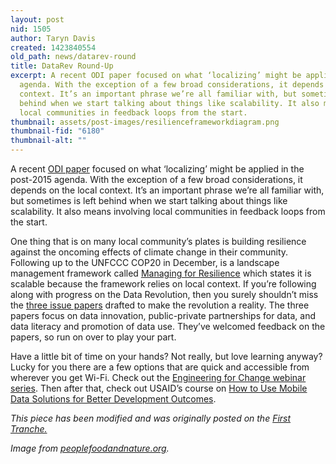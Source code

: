 ```yaml
---
layout: post
nid: 1505
author: Taryn Davis
created: 1423840554
old_path: news/datarev-round
title: DataRev Round-Up
excerpt: A recent ODI paper focused on what ‘localizing’ might be applied in the post-2015
  agenda. With the exception of a few broad considerations, it depends on the local
  context. It’s an important phrase we’re all familiar with, but sometimes is left
  behind when we start talking about things like scalability. It also means involving
  local communities in feedback loops from the start.
thumbnail: assets/post-images/resilienceframeworkdiagram.png
thumbnail-fid: "6180"
thumbnail-alt: ""
---
```


A recent [ODI paper](http://www.odi.org/sites/odi.org.uk/files/odi-assets/publications-opinion-files/9395.pdf) focused on what ‘localizing’ might be applied in the post-2015 agenda. With the exception of a few broad considerations, it depends on the local context. It’s an important phrase we’re all familiar with, but sometimes is left behind when we start talking about things like scalability. It also means involving local communities in feedback loops from the start.

One thing that is on many local community’s plates is building resilience against the oncoming effects of climate change in their community. Following up to the UNFCCC COP20 in December, is a landscape management framework called [Managing for Resilience](http://peoplefoodandnature.org/blog/building-resilience-among-the-most-vulnerable-populations/) which states it is scalable because the framework relies on local context. If you’re following along with progress on the Data Revolution, then you surely shouldn’t miss the [three issue papers](http://blogs.worldbank.org/opendata/next-step-data-revolution-financing-emerging-priorities) drafted to make the revolution a reality. The three papers focus on data innovation, public-private partnerships for data, and data literacy and promotion of data use. They’ve welcomed feedback on the papers, so run on over to play your part.

Have a little bit of time on your hands? Not really, but love learning anyway? Lucky for you there are a few options that are quick and accessible from wherever you get Wi-Fi. Check out the [Engineering for Change webinar series](http://www.engineeringforchange-webinars.org/). Then after that, check out USAID’s course on [How to Use Mobile Data Solutions for Better Development Outcomes](http://www.ictworks.org/2015/01/16/free-usaid-course-how-to-use-mobile-data-solutions-for-better-development-outcomes/).


*This piece has been modified and was originally posted on the [First Tranche.](http://aiddata.org/blog/this-week-state-of-the-data-revolution-project-pulse-in-senegal)*

*Image from [peoplefoodandnature.org](peoplefoodandnature.org).*
